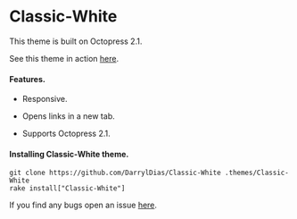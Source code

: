 Classic-White
=============


This theme is built on Octopress 2.1.

See this theme in action [here](http://darryl.revryl.com).


#### Features.

* Responsive.

* Opens links in a new tab.

* Supports Octopress 2.1.



#### Installing Classic-White theme.

```
git clone https://github.com/DarrylDias/Classic-White .themes/Classic-White
rake install["Classic-White"]
```

If you find any bugs open an issue [here](https://github.com/DarrylDias/Classic-White/issues).
